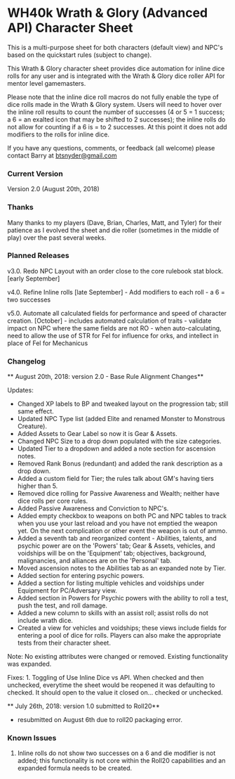 # WH40k Wrath & Glory (Advanced API) Character Sheet

This is a multi-purpose sheet for both characters (default view) and NPC's based on the quickstart rules (subject to change).  

This Wrath & Glory character sheet provides dice automation for inline dice rolls for any user and is integrated with the Wrath & Glory dice roller API for mentor level gamemasters. 

Please note that the inline dice roll macros do not fully enable the type of dice rolls made in the Wrath & Glory system.  Users will need to hover over the inline roll results to count the number of successes (4 or 5 = 1 success; a 6 = an exalted icon that may be shifted to 2 successes); the inline rolls do not allow for counting if a 6 is = to 2 successes.  At this point it does not add modifiers to the rolls for inline dice.

If you have any questions, comments, or feedback (all welcome) please contact Barry at btsnyder@gmail.com

### Current Version
Version 2.0 (August 20th, 2018) 

### Thanks	
Many thanks to my players (Dave, Brian, Charles, Matt, and Tyler) for their patience as I evolved the sheet and die roller (sometimes in the middle of play) over the past several weeks.

### Planned Releases

v3.0. Redo NPC Layout with an order close to the core rulebook stat block. [early September]

v4.0. Refine Inline rolls [late September]
    - Add modifiers to each roll
    - a 6 = two successes

v5.0. Automate all calculated fields for performance and speed of character creation. [October]
    - includes automated calculation of traits
    - validate impact on NPC where the same fields are not RO
    - when auto-calculating, need to allow the use of STR for Fel for influence for orks, and intellect in place of Fel for Mechanicus

	
### Changelog

** August 20th, 2018: version 2.0 - Base Rule Alignment Changes** 

Updates:
- Changed XP labels to BP and tweaked layout on the progression tab; still same effect.
- Updated NPC Type list (added Elite and renamed Monster to Monstrous Creature).
- Added Assets to Gear Label so now it is Gear & Assets.
- Changed NPC Size to a drop down populated with the size categories.
- Updated Tier to a dropdown and added a note section for ascension notes.
- Removed Rank Bonus (redundant) and added the rank description as a drop down.
- Added a custom field for Tier; the rules talk about GM's having tiers higher than 5.
- Removed dice rolling for Passive Awareness and Wealth; neither have dice rolls per core rules.
- Added Passive Awareness and Conviction to NPC's.
- Added empty checkbox to weapons on both PC and NPC tables to track when you use your last reload and you have not emptied the weapon yet.  On the next complication or other event the weapon is out of ammo.
- Added a seventh tab and reorganized content - Abilities, talents, and psychic power are on the 'Powers' tab; Gear & Assets, vehicles, and voidships will be on the 'Equipment' tab; objectives, background, malignancies, and alliances are on the 'Personal' tab.
- Moved ascension notes to the Abilities tab as an expanded note by Tier.
- Added section for entering psychic powers.
- Added a section for listing multiple vehicles and voidships under Equipment for PC/Adversary view.
- Added section in Powers for Psychic powers with the ability to roll a test, push the test, and roll damage.
- Added a new column to skills with an assist roll; assist rolls do not include wrath dice.
- Created a view for vehicles and voidships; these views include fields for entering a pool of dice for rolls. Players can also make the appropriate tests from their character sheet.

Note:  No existing attributes were changed or removed.  Existing functionality was expanded.

Fixes:
    1. Toggling of Use Inline Dice vs API.  When checked and then unchecked, everytime the sheet would be reopened it was defaulting to checked.  It should open to the value it closed on... checked or unchecked.

** July 26th, 2018: version 1.0 submitted to Roll20** 
- resubmitted on August 6th due to roll20 packaging error.

### Known Issues
1. Inline rolls do not show two successes on a 6 and die modifier is not added; this functionality is not core within the Roll20 capabilities and an expanded formula needs to be created.
